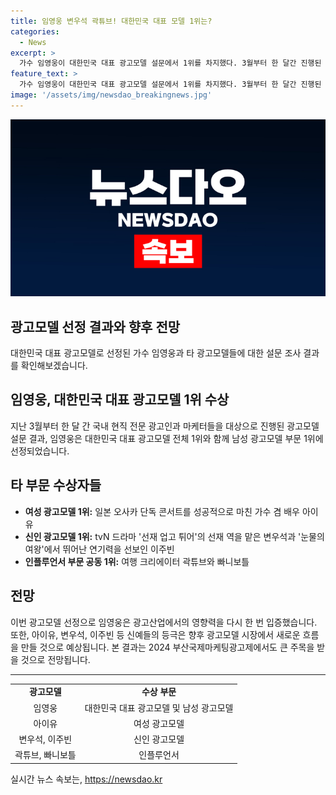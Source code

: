 ```yaml
---
title: 임영웅 변우석 곽튜브! 대한민국 대표 모델 1위는?
categories:
  - News
excerpt: >
  가수 임영웅이 대한민국 대표 광고모델 설문에서 1위를 차지했다. 3월부터 한 달간 진행된 온라인 설문 결과, 임영웅은 대한민국 대표 광고모델 전체 1위와 함께 남성 광고모델 부문 1위에 선정됐다. 최근 단편영화 인 악토버의 주연으로도 활약 중인 임영웅의 활약이 눈에 띈다. 또한, 다른 부문에서도 아이유, 변우석, 이주빈 등이 각각 수상하며 주목받고 있다. 전 세계 팬들의 지지를 받는 가수 아이유가 대한민국 대표 여성 광고모델 1위에 올랐으며, 신예 배우 변우석과 이주빈 또한 수상하며 주목을 받고 있다. 인플루언서 부문에서는 200만명 이상의 구독자를 보유한 곽튜브와 빠니보틀이 공동 1위에 선정됐다.
feature_text: >
  가수 임영웅이 대한민국 대표 광고모델 설문에서 1위를 차지했다. 3월부터 한 달간 진행된 온라인 설문 결과, 임영웅은 대한민국 대표 광고모델 전체 1위와 함께 남성 광고모델 부문 1위에 선정됐다. 최근 단편영화 인 악토버의 주연으로도 활약 중인 임영웅의 활약이 눈에 띈다. 또한, 다른 부문에서도 아이유, 변우석, 이주빈 등이 각각 수상하며 주목받고 있다. 전 세계 팬들의 지지를 받는 가수 아이유가 대한민국 대표 여성 광고모델 1위에 올랐으며, 신예 배우 변우석과 이주빈 또한 수상하며 주목을 받고 있다. 인플루언서 부문에서는 200만명 이상의 구독자를 보유한 곽튜브와 빠니보틀이 공동 1위에 선정됐다.
image: '/assets/img/newsdao_breakingnews.jpg'
---
```


<p><img src="/assets/img/newsdao_breakingnews.jpg" alt="flaretime 속보" /></p>

<h2>광고모델 선정 결과와 향후 전망</h2>

<p data-ke-size="size16">대한민국 대표 광고모델로 선정된 가수 임영웅과 타 광고모델들에 대한 설문 조사 결과를 확인해보겠습니다.</p>

<h2 data-ke-size="size26">임영웅, 대한민국 대표 광고모델 1위 수상</h2>

<p data-ke-size="size16">지난 3월부터 한 달 간 국내 현직 전문 광고인과 마케터들을 대상으로 진행된 광고모델 설문 결과, 임영웅은 대한민국 대표 광고모델 전체 1위와 함께 남성 광고모델 부문 1위에 선정되었습니다.</p>

<h2 data-ke-size="size26">타 부문 수상자들</h2>

<ul>
<li><b>여성 광고모델 1위:</b> 일본 오사카 단독 콘서트를 성공적으로 마친 가수 겸 배우 아이유</li>
<li><b>신인 광고모델 1위:</b> tvN 드라마 '선재 업고 튀어'의 선재 역을 맡은 변우석과 '눈물의 여왕'에서 뛰어난 연기력을 선보인 이주빈</li>
<li><b>인플루언서 부문 공동 1위:</b> 여행 크리에이터 곽튜브와 빠니보틀</li>
</ul>

<h2 data-ke-size="size26">전망</h2>

<p data-ke-size="size16">이번 광고모델 선정으로 임영웅은 광고산업에서의 영향력을 다시 한 번 입증했습니다. 또한, 아이유, 변우석, 이주빈 등 신예들의 등극은 향후 광고모델 시장에서 새로운 흐름을 만들 것으로 예상됩니다. 본 결과는 2024 부산국제마케팅광고제에서도 큰 주목을 받을 것으로 전망됩니다.</p>

<hr>

<table>
<tbody>
<tr>
<td style="text-align: center; height: 17px;"><b>광고모델</b></td>
<td style="text-align: center; height: 17px;"><b>수상 부문</b></td>
</tr>
<tr>
<td style="text-align: center; height: 17px;">임영웅</td>
<td style="text-align: center; height: 17px;">대한민국 대표 광고모델 및 남성 광고모델</td>
</tr>
<tr>
<td style="text-align: center; height: 17px;">아이유</td>
<td style="text-align: center; height: 17px;">여성 광고모델</td>
</tr>
<tr>
<td style="text-align: center; height: 17px;">변우석, 이주빈</td>
<td style="text-align: center; height: 17px;">신인 광고모델</td>
</tr>
<tr>
<td style="text-align: center; height: 17px;">곽튜브, 빠니보틀</td>
<td style="text-align: center; height: 17px;">인플루언서</td>
</tr>
</tbody>
</table>
실시간 뉴스 속보는, <a href="https://newsdao.kr" rel="dofollow">https://newsdao.kr</a>


